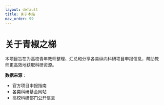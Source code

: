 ```yaml
---
layout: default
title: 关于本站
nav_order: 99
---
```


# 关于青椒之梯
本项目旨在为高校青年教师整理、汇总和分享各类纵向科研项目申报信息，帮助教师更高效地获取科研资源。

**数据来源**：
- 官方项目申报指南  
- 各类科研基金网站  
- 高校科研部门公开信息

